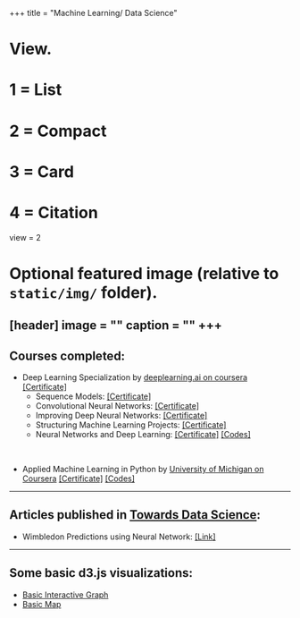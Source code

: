+++
title = "Machine Learning/ Data Science"

# View.
#   1 = List
#   2 = Compact
#   3 = Card
#   4 = Citation
view = 2

# Optional featured image (relative to `static/img/` folder).
[header]
image = ""
caption = ""
+++
---
## Courses completed:
* Deep Learning Specialization by [deeplearning.ai on coursera](https://www.coursera.org/specializations/deep-learning)  [\[Certificate\]](https://www.coursera.org/account/accomplishments/specialization/M2A3DNA7LBWU)
  * Sequence Models: [\[Certificate\]](https://www.coursera.org/account/accomplishments/verify/5YAB2QB4KHZM)
  * Convolutional Neural Networks: [\[Certificate\]](https://www.coursera.org/account/accomplishments/verify/LLTFL5PGQNK7)
  * Improving Deep Neural Networks: [\[Certificate\]](https://www.coursera.org/account/accomplishments/verify/C5RD9KZKDD8U)
  * Structuring Machine Learning Projects: [\[Certificate\]](https://www.coursera.org/account/accomplishments/verify/WTGB95YRDEFH) 
  * Neural Networks and Deep Learning: [\[Certificate\]](https://www.coursera.org/account/accomplishments/certificate/9KEXVC9NF4M9)
 [\[Codes\]](https://github.com/jugalm/Neural-Networks-and-Deep-Learning-by-deeplearning.ai)
</br>

* Applied Machine Learning in Python by [University of Michigan on Coursera](https://www.coursera.org/learn/python-machine-learning) [\[Certificate\]](https://www.coursera.org/account/accomplishments/certificate/ZJKGQGPS93RW)
  [\[Codes\]](https://github.com/jugalm/Applied-Machine-Learning-in-Python-University-of-Michigan)

---
## Articles published in [Towards Data Science](https://towardsdatascience.com/):
* Wimbledon Predictions using Neural Network: [\[Link\]](https://towardsdatascience.com/predicting-wimbledon-matches-using-neural-network-e2ee4d3dead2)

---
## Some basic d3.js visualizations:
* [Basic Interactive Graph](/Machine_Learning/d3)
* [Basic Map](/Machine_Learning/d3_map)
